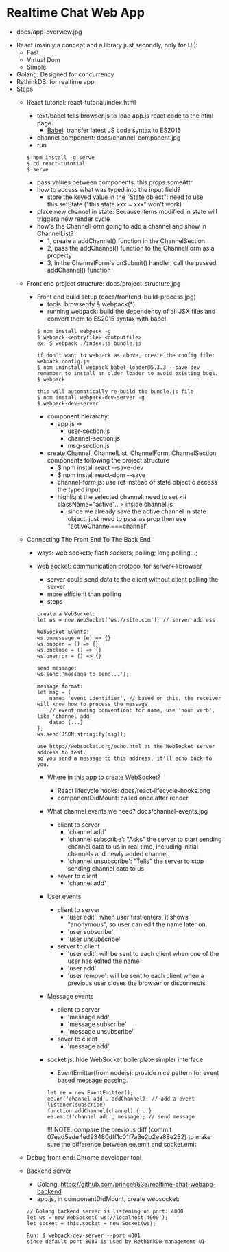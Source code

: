 # Realtime Chat Web App
- docs/app-overview.jpg

* React (mainly a concept and a library just secondly, only for UI):
    * Fast
    * Virtual Dom
    * Simple
* Golang: Designed for concurrency
* RethinkDB: for realtime app
* Steps
    * React tutorial: react-tutorial/index.html
        * text/babel tells browser.js to load app.js react code to the html page.
            * [Babel](https://babeljs.io/): transfer latest JS code syntax to ES2015
        * channel component: docs/channel-component.jpg
        * run
        ```
        $ npm install -g serve
        $ cd react-tutorial
        $ serve
        ```
        * pass values between components: this.props.someAttr
        * how to access what was typed into the input field?
            * store the keyed value in the "State object": need to use this.setState ("this.state.xxx = xxx" won't work)
        * place new channel in state: Because items modified in state will triggera new render cycle
        * how's the ChannelForm going to add a channel and show in ChannelList?
            * 1, create a addChannel() function in the ChannelSection
            * 2, pass the addChannel() function to the ChannelForm as a property
            * 3, in the ChannelForm's onSubmit() handler, call the passed addChannel() function
    * Front end project structure: docs/project-structure.jpg
        * Front end build setup (docs/frontend-build-process.jpg)
            * tools: browserify & webpack(*)
            * running webpack: build the dependency of all JSX files and convert them to ES2015 syntax with babel
            ```
            $ npm install webpack -g
            $ webpack <entryfile> <outputfile>
            ex: $ webpack ./index.js bundle.js

            if don't want to webpack as above, create the config file: webpack.config.js
            $ npm uninstall webpack babel-loader@5.3.3 --save-dev
            remember to install an older loader to avoid existing bugs.
            $ webpack

            this will automatically re-build the bundle.js file
            $ npm install webpack-dev-server -g
            $ webpack-dev-server
            ```
            * component hierarchy:
                * app.js =>
                    * user-section.js
                    * channel-section.js
                    * msg-section.js
            * create Channel, ChannelList, ChannelForm, ChannelSection components following the project structure
                * $ npm install react --save-dev
                * $ npm install react-dom --save
                * channel-form.js: use ref instead of state object o access the typed input
                * highlight the selected channel: need to set <li className="active"...> inside channel.js
                    * since we already save the active channel in state object, just need to pass as prop then use "activeChannel===channel"
    * Connecting The Front End To The Back End
        * ways: web sockets; flash sockets; polling; long polling...;
        * web socket: communication protocol for server<->browser
            * server could send data to the client without client polling the server
            * more efficient than polling
            * steps

            ```
            create a WebSocket:
            let ws = new WebSocket('ws://site.com'); // server address

            WebSocket Events:
            ws.onmessage = (e) => {}
            ws.onopen = () => {}
            ws.onclose = () => {}
            ws.onerror = () => {}

            send message:
            ws.send('message to send...');

            message format:
            let msg = {
                name: 'event identifier', // based on this, the receiver will know how to process the message
                // event naming convention: for name, use 'noun verb', like 'channel add'
                data: {...}
            };
            ws.send(JSON.stringify(msg));

            use http://websocket.org/echo.html as the WebSocket server address to test.
            so you send a message to this address, it'll echo back to you.
            ```

            * Where in this app to create WebSocket?
                * React lifecycle hooks: docs/react-lifecycle-hooks.png
                * componentDidMount: called once after render

            * What channel events we need? docs/channel-events.jpg
                * client to server
                    * 'channel add'
                    * 'channel subscribe': "Asks" the server to start sending channel data to us in real time,
                        including initial channels and newly added channel.
                    * 'channel unsubscribe': "Tells" the server to stop sending channel data to us
                * sever to client
                    * 'channel add'

            * User events
                * client to server
                    * 'user edit': when user first enters, it shows "anonymous", so user can edit the name later on.
                    * 'user subscribe'
                    * 'user unsubscribe'
                * server to client
                    * 'user edit': will be sent to each client when one of the user has edited the name
                    * 'user add'
                    * 'user remove': will be sent to each client when a previous user closes the browser or disconnects

            * Message events
                * client to server
                    * 'message add'
                    * 'message subscribe'
                    * 'message unsubscribe'
                * sever to client
                    * 'message add'

            * socket.js: hide WebSocket boilerplate simpler interface
                * EventEmitter(from nodejs): provide nice pattern for event based message passing.

                ```
                let ee = new EventEmitter();
                ee.on('channel add', addChannel); // add a event listener(subscribe)
                function addChannel(channel) {...}
                ee.emit('channel add', message); // send message
                ```

                !!! NOTE: compare the previous diff (commit 07ead5ede4ed93480dff1c01f7a3e2b2ea88e232) to make sure the difference between ee.emit and socket.emit
    * Debug front end: Chrome developer tool

    * Backend server
        * Golang: https://github.com/prince6635/realtime-chat-webapp-backend
        * app.js, in componentDidMount, create websocket:
        ```
        // Golang backend server is listening on port: 4000
        let ws = new WebSocket('ws://localhost:4000');
        let socket = this.socket = new Socket(ws);

        Run: $ webpack-dev-server --port 4001
        since default port 8080 is used by RethinkDB management UI
        ```
